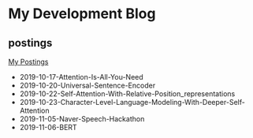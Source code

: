 # My Development Blog

## postings
[My Postings](https://psi9730.github.io/machinelearning-blog)
* 2019-10-17-Attention-Is-All-You-Need
* 2019-10-20-Universal-Sentence-Encoder
* 2019-10-22-Self-Attention-With-Relative-Position_representations
* 2019-10-23-Character-Level-Language-Modeling-With-Deeper-Self-Attention
* 2019-11-05-Naver-Speech-Hackathon
* 2019-11-06-BERT
